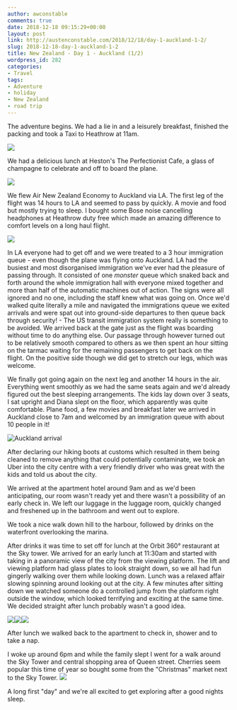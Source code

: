 ```yaml
---
author: awconstable
comments: true
date: 2018-12-18 09:15:29+00:00
layout: post
link: http://austenconstable.com/2018/12/18/day-1-auckland-1-2/
slug: 2018-12-18-day-1-auckland-1-2
title: New Zealand - Day 1 - Auckland (1/2)
wordpress_id: 282
categories:
- Travel
tags:
- Adventure
- holiday
- New Zealand
- road trip
---
```


The adventure begins. We had a lie in and a leisurely breakfast, finished the packing and took a Taxi to Heathrow at 11am.

![](../images/2018/12/213b523c-eb1a-48e5-9d09-10aba426b287.jpg)

We had a delicious lunch at Heston's The Perfectionist Cafe, a glass of champagne to celebrate and off to board the plane.

![](../images/2018/12/63546604-b9a8-4847-b929-5bea232bd7f1.jpg)

We flew Air New Zealand Economy to Auckland via LA. The first leg of the flight was 14 hours to LA and seemed to pass by quickly. A movie and food but mostly trying to sleep. I bought some Bose noise cancelling headphones at Heathrow duty free which made an amazing difference to comfort levels on a long haul flight.

![](../images/2018/12/img_2157.jpg)

In LA everyone had to get off and we were treated to a 3 hour immigration queue - even though the plane was flying onto Auckland. LA had the busiest and most disorganised immigration we've ever had the pleasure of passing through. It consisted of one _monster_ queue which snaked back and forth around the whole immigration hall with everyone mixed together and more than half of the automatic machines out of action. The signs were all ignored and no one, including the staff knew what was going on. Once we'd walked quite literally a mile and navigated the immigrations queue we exited arrivals and were spat out into ground-side departures to then queue back through security! - The US transit immigration system really is something to be avoided. We arrived back at the gate just as the flight was boarding without time to do anything else. Our passage through however turned out to be relatively smooth compared to others as we then spent an hour sitting on the tarmac waiting for the remaining passengers to get back on the flight. On the positive side though we did get to stretch our legs, which was welcome.

We finally got going again on the next leg and another 14 hours in the air. Everything went smoothly as we had the same seats again and we'd already figured out the best sleeping arrangements. The kids lay down over 3 seats, I sat upright and Diana slept on the floor, which apparently was quite comfortable. Plane food, a few movies and breakfast later we arrived in Auckland close to 7am and welcomed by an immigration queue with about 10 people in it!

![Auckland arrival](../images/2018/12/e265e3bd-f1ef-46e2-9d5b-2e9de0bd50cf.jpg)

After declaring our hiking boots at customs which resulted in them being cleaned to remove anything that could potentially contaminate, we took an Uber into the city centre with a very friendly driver who was great with the kids and told us about the city.

We arrived at the apartment hotel around 9am and as we'd been anticipating, our room wasn't ready yet and there wasn't a possibility of an early check in. We left our luggage in the luggage room, quickly changed and freshened up in the bathroom and went out to explore.

We took a nice walk down hill to the harbour, followed by drinks on the waterfront overlooking the marina.

After drinks it was time to set off for lunch at the Orbit 360° restaurant at the Sky tower. We arrived for an early lunch at 11:30am and started with taking in a panoramic view of the city from the viewing platform. The lift and viewing platform had glass plates to look straight down, so we all had fun gingerly walking over them while looking down. Lunch was a relaxed affair slowing spinning around looking out at the city. A few minutes after sitting down we watched someone do a controlled jump from the platform right outside the window, which looked terrifying and exciting at the same time. We decided straight after lunch probably wasn't a good idea.

![](../images/2018/12/img_2164.jpg)![](../images/2018/12/img_2160.jpg)![](../images/2018/12/img_2158.jpg)

After lunch we walked back to the apartment to check in, shower and to take a nap.

I woke up around 6pm and while the family slept I went for a walk around the Sky Tower and central shopping area of Queen street. Cherries seem popular this time of year so bought some from the "Christmas" market next to the Sky Tower.  ![](../images/2018/12/img_2171.jpg)

A long first "day" and we're all excited to get exploring after a good nights sleep.
